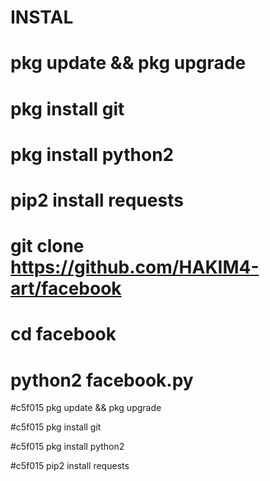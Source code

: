 # INSTAL

# pkg update && pkg upgrade

# pkg install git

# pkg install python2

# pip2 install requests

# git clone https://github.com/HAKIM4-art/facebook

# cd facebook

# python2 facebook.py

#c5f015 pkg update && pkg upgrade

#c5f015 pkg install git

#c5f015 pkg install python2

#c5f015 pip2 install requests
